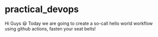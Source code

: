 # practical_devops
Hi Guys :smiley:
  Today we are going to create a so-call hello world workflow using github actions, fasten your seat belts!

